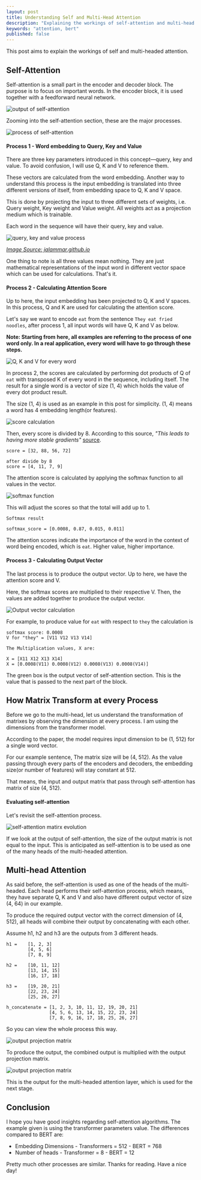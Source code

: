 ```yaml
---
layout: post
title: Understanding Self and Multi-Head Attention
description: "Explaining the workings of self-attention and multi-head attention"
keywords: "attention, bert"
published: false
---
```


This post aims to explain the workings of self and multi-headed attention.

## Self-Attention

Self-attention is a small part in the encoder and decoder block. The purpose is to focus on important words. In the encoder block, it is used together with a feedforward neural network.

![output of self-attention](/assets/images/self-attention-input-output.png)

Zooming into the self-attention section, these are the major processes.

![process of self-attention](/assets/images/self-attention-process.png)

#### Process 1 - Word embedding to Query, Key and Value

There are three key parameters introduced in this concept—query, key and value. To avoid confusion, I will use Q, K and V to reference them.

These vectors are calculated from the word embedding. Another way to understand this process is the input embedding is translated into three different versions of itself, from embedding space to Q, K and V space.

This is done by projecting the input to three different sets of weights, i.e. Query weight, Key weight and Value weight. All weights act as a projection medium which is trainable. 

Each word in the sequence will have their query, key and value. 

![query, key and value process](/assets/images/transformer_self_attention_vec.png)

[*Image Source: jalammar.github.io*](https://jalammar.github.io/illustrated-transformer/)

One thing to note is all three values mean nothing. They are just mathematical representations of the input word in different vector space which can be used for calculations. That's it.  

#### Process 2 - Calculating Attention Score

Up to here, the input embedding has been projected to Q, K and V spaces. In this process, Q and K are used for calculating the attention score. 

Let's say we want to encode ```eat``` from the sentence ```They eat fried noodles```, after process 1, all input words will have Q, K and V as below.

__Note: Starting from here, all examples are referring to the process of one word only. In a real application, every word will have to go through these steps.__

![Q, K and V for every word](/assets/images/qkv_result.png)

In process 2, the scores are calculated by performing dot products of Q of ```eat``` with transposed K of every word in the sequence, including itself. The result for a single word is a vector of size (1, 4) which holds the value of every dot product result.

The size (1, 4) is used as an example in this post for simplicity. (1, 4) means a word has 4 embedding length(or features). 

![score calculation](/assets/images/score_calculation.png)

Then, every score is divided by 8. According to this source, *"This leads to having more stable gradients"* [source](https://jalammar.github.io/illustrated-transformer/). 

```
score = [32, 88, 56, 72]

after divide by 8
score = [4, 11, 7, 9]
```
The attention score is calculated by applying the softmax function to all values in the vector.

![softmax function](/assets/images/softmax_function.png)

This will adjust the scores so that the total will add up to 1.

```
Softmax result

softmax_score = [0.0008, 0.87, 0.015, 0.011]

```
The attention scores indicate the importance of the word in the context of word being encoded, which is ```eat```. Higher value, higher importance.

#### Process 3 - Calculating Output Vector

The last process is to produce the output vector. Up to here, we have the attention score and V. 

Here, the softmax scores are multiplied to their respective V. Then, the values are added together to produce the output vector. 

![Output vector calculation](/assets/images/attention_score.png)

For example, to produce value for ```eat``` with respect to ```they``` the calculation is

```
softmax score: 0.0008
V for "they" = [V11 V12 V13 V14]

The Multiplication values, X are:

X = [X11 X12 X13 X14]
X = [0.0008(V11) 0.0008(V12) 0.0008(V13) 0.0008(V14)]
```

The green box is the output vector of self-attention section. This is the value that is passed to the next part of the block.

## How Matrix Transform at every Process

Before we go to the multi-head, let us understand the transformation of matrixes by observing the dimension at every process. I am using the dimensions from the transformer model.

According to the paper, the model requires input dimension to be (1, 512) for a single word vector. 

For our example sentence, The matrix size will be (4, 512). As the value passing through every parts of the encoders and decoders, the embedding size(or number of features) will stay constant at 512.

That means, the input and output matrix that pass through self-attention has matrix of size (4, 512).

#### Evaluating self-attention

Let's revisit the self-attention process.

![self-attention matirx evolution](/assets/images/self-attention-evolution.png)

If we look at the output of self-attention, the size of the output matrix is not equal to the input. This is anticipated as self-attention is to be used as one of the many heads of the multi-headed attention.

## Multi-head Attention

As said before, the self-attention is used as one of the heads of the multi-headed. Each head performs their self-attention process, which means, they have separate Q, K and V and also have different output vector of size (4, 64) in our example.

To produce the required output vector with the correct dimension of (4, 512), all heads will combine their output by concatenating with each other.

Assume h1, h2 and h3 are the outputs from 3 different heads.

```
h1 =    [1, 2, 3]    
        [4, 5, 6]
        [7, 8, 9]

h2 =    [10, 11, 12]
        [13, 14, 15]
        [16, 17, 18]

h3 =    [19, 20, 21]
        [22, 23, 24]
        [25, 26, 27]

h_concatenate = [1, 2, 3, 10, 11, 12, 19, 20, 21]    
                [4, 5, 6, 13, 14, 15, 22, 23, 24]
                [7, 8, 9, 16, 17, 18, 25, 26, 27]
```

So you can view the whole process this way.

![output projection matrix](/assets/images/multi-head-evolution.png)

To produce the output, the combined output is multiplied with the output projection matrix.

![output projection matrix](/assets/images/output-projection-matrix.png)

This is the output for the multi-headed attention layer, which is used for the next stage.

## Conclusion

I hope you have good insights regarding self-attention algorithms. The example given is using the transformer parameters value. The differences compared to BERT are:

- Embedding Dimensions
        - Transformers = 512
        - BERT = 768
- Number of heads
        - Transformer = 8
        - BERT = 12

Pretty much other processes are similar. Thanks for reading. Have a nice day!
